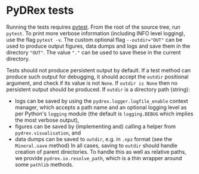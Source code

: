 # PyDRex tests

Running the tests requires [pytest](https://docs.pytest.org).
From the root of the source tree, run `pytest`.
To print more verbose information (including INFO level logging),
use the flag `pytest -v`.
The custom optional flag `--outdir="OUT"` can be used
to produce output figures, data dumps and logs and save them in the directory `"OUT"`.
The value `"."` can be used to save these in the current directory.

Tests should not produce persistent output by default.
If a test method can produce such output for debugging, it should accept the `outdir`
positional argument, and check if its value is not `None`.
If `outdir is None` then no persistent output should be produced.
If `outdir` is a directory path (string):
- logs can be saved by using the `pydrex.logger.logfile_enable` context manager,
  which accepts a path name and an optional logging level as per Python's `logging` module
  (the default is `logging.DEBUG` which implies the most verbose output),
- figures can be saved by (implementing and) calling a helper from `pydrex.visualisation`, and
- data dumps can be saved to `outdir`, e.g. in `.npz` format (see the `Mineral.save` method)
In all cases, saving to `outdir` should handle creation of parent directories.
To handle this as well as relative paths, we provide `pydrex.io.resolve_path`,
which is a thin wrapper around some `pathlib` methods.
